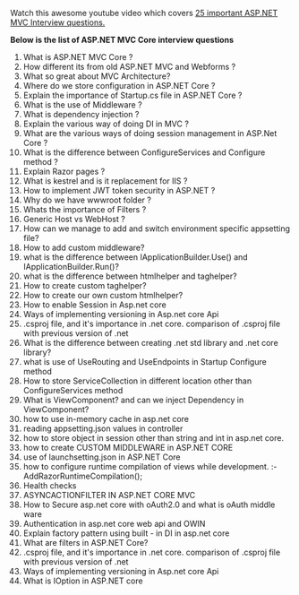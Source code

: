 Watch this awesome youtube  video which covers [25 important ASP.NET MVC Interview questions.](https://www.youtube.com/watch?v=pXmMdmJUC0g "25 important ASP.NET MVC Interview questions.")


**Below is the list of ASP.NET MVC Core interview questions**

 1. What is ASP.NET MVC Core ?
 2. How different its from old ASP.NET MVC and Webforms ?
 3. What so great about MVC Architecture?
 4. Where do we store configuration in ASP.NET Core ?
 5. Explain the importance of Startup.cs file in ASP.NET Core ?
 6. What is the use of Middleware ?
 7. What is dependency injection ?
 8. Explain the various way of doing DI in MVC ?
 9. What are the various ways of doing session management in ASP.Net Core ?
 10. What is the difference between   ConfigureServices and Configure method ?
 11. Explain Razor pages ?
 12. What is kestrel and is it replacement for IIS ?
 13. How to implement JWT token security in ASP.NET ?
 14. Why do we have wwwroot folder ?
 15. Whats the importance of Filters ?
 16. Generic Host vs WebHost ?
 17. How can we manage to add and switch environment specific appsetting file?
 18. How to add custom middleware?
 19. what is the difference between IApplicationBuilder.Use() and IApplicationBuilder.Run()?
 20. what is the difference between htmlhelper and taghelper?
 21. How to create custom taghelper?
 22. How to create our own custom htmlhelper?
 23. How to enable Session in Asp.net core
 24. Ways of implementing versioning in Asp.net core Api
 25. .csproj file, and it's importance in .net core. comparison of .csproj file with previous version of .net
 26. What is the difference between creating .net std library and .net core library?
 27. what is use of UseRouting and UseEndpoints in Startup Configure method
 28. How to store ServiceCollection in different location other than ConfigureServices method
 29. What is ViewComponent? and can we inject Dependency in ViewComponent?
 30. how to use in-memory cache in asp.net core
 31. reading appsetting.json values in controller
 32. how to store object in session other than string and int in asp.net core.
 33. how to create CUSTOM MIDDLEWARE in ASP.NET CORE
 34. use of launchsetting.json in ASP.NET Core
 35. how to configure runtime compilation of views while development. :- AddRazorRuntimeCompilation();
 36. Health checks
 37. ASYNCACTIONFILTER IN ASP.NET CORE MVC
 38. How to Secure asp.net core with oAuth2.0 and what is oAuth middle ware
 39. Authentication in asp.net core web api and OWIN 
 40. Explain factory pattern using built - in DI in asp.net core
 41. What are filters in ASP.NET Core?
 42. .csproj file, and it's importance in .net core. comparison of .csproj file with previous version of .net
 43. Ways of implementing versioning in Asp.net core Api
 44. What is IOption in ASP.NET core
